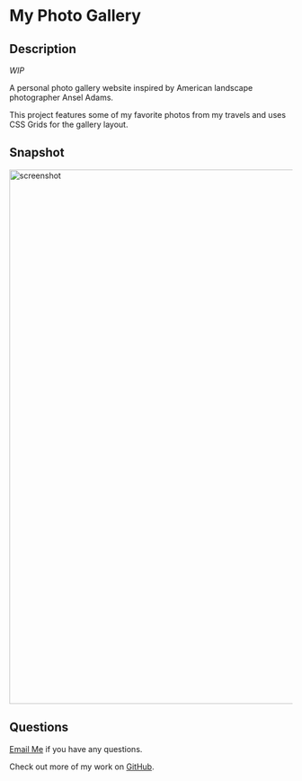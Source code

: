 # My Photo Gallery


## Description 

*WIP*

A personal photo gallery website inspired by American landscape photographer Ansel Adams. 

This project features some of my favorite photos from my travels and uses CSS Grids for the gallery layout.  

## Snapshot
<img width="950" alt="screenshot" src="https://user-images.githubusercontent.com/89039793/159597137-a0ba26dd-1779-435c-b77a-c73e688e01dc.png">


## Questions 
[Email Me](Chloe.a.harris17@gmail.com) if you have any questions.

Check out more of my work on [GitHub](https://github.com/chloeharris1).
